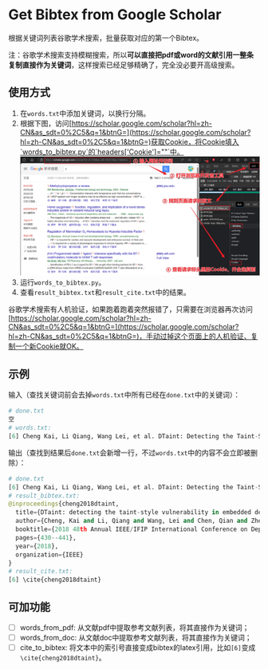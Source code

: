 # Get Bibtex from Google Scholar

根据关键词列表谷歌学术搜索，批量获取对应的第一个Bibtex。

注：谷歌学术搜索支持模糊搜索，所以**可以直接把pdf或word的文献引用一整条复制直接作为关键词**，这样搜索已经足够精确了，完全没必要开高级搜索。

## 使用方式

1. 在`words.txt`中添加关键词，以换行分隔。
2. 根据下图，访问[https://scholar.google.com/scholar?hl=zh-CN&as_sdt=0%2C5&q=1&btnG=](https://scholar.google.com/scholar?hl=zh-CN&as_sdt=0%2C5&q=1&btnG=)获取Cookie，将Cookie填入`words_to_bibtex.py`的`headers['Cookie']=""`中。
![get-cookie](imgs/get_cookie.png)
3. 运行`words_to_bibtex.py`。
4. 查看`result_bibtex.txt`和`result_cite.txt`中的结果。

谷歌学术搜索有人机验证，如果跑着跑着突然报错了，只需要在浏览器再次访问[https://scholar.google.com/scholar?hl=zh-CN&as_sdt=0%2C5&q=1&btnG=](https://scholar.google.com/scholar?hl=zh-CN&as_sdt=0%2C5&q=1&btnG=)，手动过掉这个页面上的人机验证、复制一个新Cookie就OK。

## 示例

输入（查找关键词前会去掉`words.txt`中所有已经在`done.txt`中的关键词）：
```python
# done.txt
空
# words.txt:
[6]	Cheng Kai, Li Qiang, Wang Lei, et al. DTaint: Detecting the Taint-Style Vulnerability in Embedded Device Firmware[C] //Proc of the 48th Annual IEEE/IFIP Int Conf on Dependable Systems and Networks (DSN). 2018: 430-441
```

输出（查找到结果后`done.txt`会新增一行，不过`words.txt`中的内容不会立即被删除）：
```python
# done.txt
[6]	Cheng Kai, Li Qiang, Wang Lei, et al. DTaint: Detecting the Taint-Style Vulnerability in Embedded Device Firmware[C] //Proc of the 48th Annual IEEE/IFIP Int Conf on Dependable Systems and Networks (DSN). 2018: 430-441
# result_bibtex.txt:
@inproceedings{cheng2018dtaint,
  title={DTaint: detecting the taint-style vulnerability in embedded device firmware},
  author={Cheng, Kai and Li, Qiang and Wang, Lei and Chen, Qian and Zheng, Yaowen and Sun, Limin and Liang, Zhenkai},
  booktitle={2018 48th Annual IEEE/IFIP International Conference on Dependable Systems and Networks (DSN)},
  pages={430--441},
  year={2018},
  organization={IEEE}
}
# result_cite.txt:
[6]	\cite{cheng2018dtaint}
```

## 可加功能

- [ ] words_from_pdf: 从文献pdf中提取参考文献列表，将其直接作为关键词；
- [ ] words_from_doc: 从文献doc中提取参考文献列表，将其直接作为关键词；
- [ ] cite_to_bibtex: 将文本中的索引号直接变成bibtex的latex引用，比如`[6]`变成`\cite{cheng2018dtaint}`。